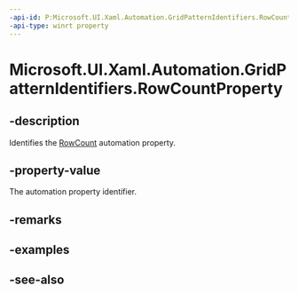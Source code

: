 ```yaml
---
-api-id: P:Microsoft.UI.Xaml.Automation.GridPatternIdentifiers.RowCountProperty
-api-type: winrt property
---
```


<!-- Property syntax
public Windows.UI.Xaml.Automation.AutomationProperty RowCountProperty { get; }
-->

# Microsoft.UI.Xaml.Automation.GridPatternIdentifiers.RowCountProperty

## -description
Identifies the [RowCount](../microsoft.ui.xaml.automation.provider/igridprovider_rowcount.md) automation property.

## -property-value
The automation property identifier.

## -remarks

## -examples

## -see-also
